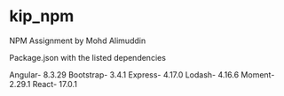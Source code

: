 # kip_npm
NPM Assignment by Mohd Alimuddin

Package.json with the listed dependencies

Angular- 8.3.29
Bootstrap- 3.4.1
Express- 4.17.0
Lodash- 4.16.6
Moment- 2.29.1
React- 17.0.1
